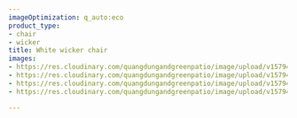 ```yaml
---
imageOptimization: q_auto:eco
product_type:
- chair
- wicker
title: White wicker chair
images:
- https://res.cloudinary.com/quangdungandgreenpatio/image/upload/v1579401317/posts/DSC_5619_kg7gwl.jpg
- https://res.cloudinary.com/quangdungandgreenpatio/image/upload/v1579401317/posts/DSC_5618_mjt8yc.jpg
- https://res.cloudinary.com/quangdungandgreenpatio/image/upload/v1579401317/posts/DSC_5617_ckhaqv.jpg
- https://res.cloudinary.com/quangdungandgreenpatio/image/upload/v1579401317/posts/DSC_5616_uacoyv.jpg

---
```

